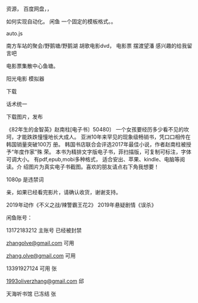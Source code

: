 资源， 百度网盘，，


如何实现自动化。
闲鱼 一个固定的模板格式。。

auto.js

南方车站的聚会/野鹅塘/野鹅湖
胡歌电影dvd， 电影票
摆渡望潘
感兴趣的给我留言吧

电影票集散中心鱼塘。



阳光电影
模拟器

下载

话术统一

下载图片，发布

《82年生的金智英》赵南柱[电子书〕50480〕
一个女孩要经历多少看不见的坎坷，才能跌跌憧憧地长大成人。
亚洲10年来罕见的现象级畅销书，凭口口相传在韩国销量突破100万
册。
韩国书店联合会评选2017年最佳小说，作者赵南柱被授予“年度作家"殊
荣。
本书为精排文字版电子书，菲扫描版，可复制可标注，字体可调大小。
有pdf,epub,mobi多种格式，
适合安出、苹果、kindle、电脑等阅读。介
绍图片为真实电子书截图。喜欢的朋友请点右下角我想要！


1080p 是违禁词

亲，如果已经看完影片，请确认收货，谢谢支持。



2019年动作《不义之战/辣警霸王花2》
2019年悬疑剧情《误杀》

闲鱼账号：

13172183212  主账号 已经被封禁

zhangolve@gmail.com 可用

zhang.olve@gmail.com 可用

13391927124 可用 张

1993oliverzhang@gmail.com  邱


天海听书馆 已冻结 张

